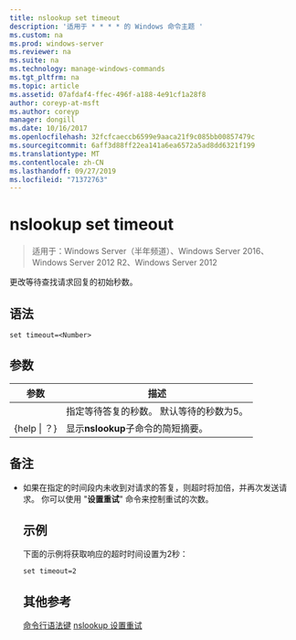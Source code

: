 ```yaml
---
title: nslookup set timeout
description: '适用于 * * * * 的 Windows 命令主题 '
ms.custom: na
ms.prod: windows-server
ms.reviewer: na
ms.suite: na
ms.technology: manage-windows-commands
ms.tgt_pltfrm: na
ms.topic: article
ms.assetid: 07afdaf4-ffec-496f-a188-4e91cf1a28f8
author: coreyp-at-msft
ms.author: coreyp
manager: dongill
ms.date: 10/16/2017
ms.openlocfilehash: 32fcfcaeccb6599e9aaca21f9c085bb00857479c
ms.sourcegitcommit: 6aff3d88ff22ea141a6ea6572a5ad8dd6321f199
ms.translationtype: MT
ms.contentlocale: zh-CN
ms.lasthandoff: 09/27/2019
ms.locfileid: "71372763"
---
```

# <a name="nslookup-set-timeout"></a>nslookup set timeout

>适用于：Windows Server（半年频道）、Windows Server 2016、Windows Server 2012 R2、Windows Server 2012

更改等待查找请求回复的初始秒数。
## <a name="syntax"></a>语法
```
set timeout=<Number>
```
## <a name="parameters"></a>参数

|    参数    |                                           描述                                            |
|-----------------|--------------------------------------------------------------------------------------------------|
|    <Number>     | 指定等待答复的秒数。 默认等待的秒数为5。 |
| {help &#124; ？} |                      显示**nslookup**子命令的简短摘要。                       |

## <a name="remarks"></a>备注
- 如果在指定的时间段内未收到对请求的答复，则超时将加倍，并再次发送请求。 你可以使用 "**设置重试**" 命令来控制重试的次数。
  ## <a name="BKMK_examples"></a>示例
  下面的示例将获取响应的超时时间设置为2秒：
  ```
  set timeout=2
  ```
  ## <a name="additional-references"></a>其他参考
  [命令行语法键](command-line-syntax-key.md)
  [nslookup 设置重试](nslookup-set-retry.md)
